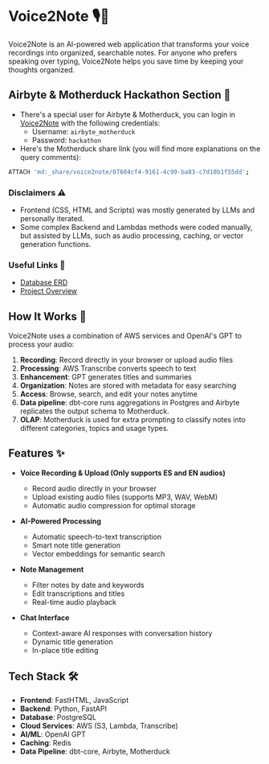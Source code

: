 # Voice2Note 🎙️📝

Voice2Note is an AI-powered web application that transforms your voice recordings into organized, searchable notes. For anyone who prefers speaking over typing, Voice2Note helps you save time by keeping your thoughts organized.

## Airbyte & Motherduck Hackathon Section 🎉 
- There's a special user for Airbyte & Motherduck, you can login in [Voice2Note]([voice2note.up.railway.app/login](https://voice2note.up.railway.app/login)) with the following credentials:
  - Username: `airbyte_motherduck`
  - Password: `hackathon`
- Here's the Motherduck share link (you will find more explanations on the query comments):

```sh
ATTACH 'md:_share/voice2note/07604cf4-9161-4c99-ba83-c7d10b1f55dd';
```

### Disclaimers ⚠️
- Frontend (CSS, HTML and Scripts) was mostly generated by LLMs and personally iterated.
- Some complex Backend and Lambdas methods were coded manually, but assisted by LLMs, such as audio processing, caching, or vector generation functions.

### Useful Links 🔗
- [Database ERD](https://dbdiagram.io/d/voice_journal-676443376ae6af4766baa223)
- [Project Overview](https://whimsical.com/voice2note-C3UJCi6tt94txxgQepLc5S)

## How It Works 🔄

Voice2Note uses a combination of AWS services and OpenAI's GPT to process your audio:

1. **Recording**: Record directly in your browser or upload audio files
2. **Processing**: AWS Transcribe converts speech to text
3. **Enhancement**: GPT generates titles and summaries
4. **Organization**: Notes are stored with metadata for easy searching
5. **Access**: Browse, search, and edit your notes anytime
6. **Data pipeline**: dbt-core runs aggregations in Postgres and Airbyte replicates the output schema to Motherduck.
7. **OLAP**: Motherduck is used for extra prompting to classify notes into different categories, topics and usage types.

## Features ✨

- **Voice Recording & Upload (Only supports ES and EN audios)**
  - Record audio directly in your browser
  - Upload existing audio files (supports MP3, WAV, WebM)
  - Automatic audio compression for optimal storage

- **AI-Powered Processing**
  - Automatic speech-to-text transcription
  - Smart note title generation
  - Vector embeddings for semantic search

- **Note Management**
  - Filter notes by date and keywords
  - Edit transcriptions and titles
  - Real-time audio playback

- **Chat Interface**
  - Context-aware AI responses with conversation history
  - Dynamic title generation
  - In-place title editing

## Tech Stack 🛠️

- **Frontend**: FastHTML, JavaScript
- **Backend**: Python, FastAPI
- **Database**: PostgreSQL
- **Cloud Services**: AWS (S3, Lambda, Transcribe)
- **AI/ML**: OpenAI GPT
- **Caching**: Redis
- **Data Pipeline**: dbt-core, Airbyte, Motherduck
